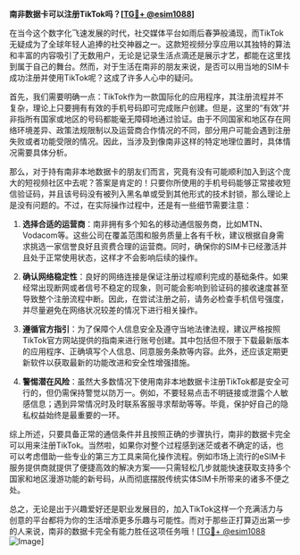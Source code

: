 **南非数据卡可以注册TikTok吗？[[TG💪+ @esim1088](https://t.me/s/esim1088)]**

在当今这个数字化飞速发展的时代，社交媒体平台如雨后春笋般涌现，而TikTok无疑成为了全球年轻人追捧的社交神器之一。这款短视频分享应用以其独特的算法和丰富的内容吸引了无数用户，无论是记录生活点滴还是展示才艺，都能在这里找到属于自己的舞台。然而，对于生活在南非的朋友来说，是否可以用当地的SIM卡成功注册并使用TikTok呢？这成了许多人心中的疑问。

首先，我们需要明确一点：TikTok作为一款国际化的应用程序，其注册流程并不复杂，理论上只要拥有有效的手机号码即可完成账户创建。但是，这里的“有效”并非指所有国家或地区的号码都能毫无障碍地通过验证。由于不同国家和地区存在网络环境差异、政策法规限制以及运营商合作情况的不同，部分用户可能会遇到注册失败或者功能受限的情况。因此，当涉及到像南非这样的特定地理位置时，具体情况需要具体分析。

那么，对于持有南非本地数据卡的朋友们而言，究竟有没有可能顺利加入到这个庞大的短视频社区中去呢？答案是肯定的！只要你所使用的手机号码能够正常接收短信验证码，并且该号码没有被列入黑名单或受到其他形式的技术封锁，那么理论上是没有问题的。不过，在实际操作过程中，还是有一些细节需要注意：

1. **选择合适的运营商**：南非拥有多个知名的移动通信服务商，比如MTN、Vodacom等。这些公司在覆盖范围和服务质量上各有千秋，建议根据自身需求挑选一家信誉良好且资费合理的运营商。同时，确保你的SIM卡已经激活并且处于正常使用状态，这样才不会影响后续的操作。

2. **确认网络稳定性**：良好的网络连接是保证注册过程顺利完成的基础条件。如果经常出现断网或者信号不稳定的现象，则可能会影响到验证码的接收速度甚至导致整个注册流程中断。因此，在尝试注册之前，请务必检查手机信号强度，并尽量避免在网络状况较差的情况下进行相关操作。

3. **遵循官方指引**：为了保障个人信息安全及遵守当地法律法规，建议严格按照TikTok官方网站提供的指南来进行账号创建。其中包括但不限于下载最新版本的应用程序、正确填写个人信息、同意服务条款等内容。此外，还应该定期更新软件以获取最新的功能改进和安全性增强措施。

4. **警惕潜在风险**：虽然大多数情况下使用南非本地数据卡注册TikTok都是安全可行的，但仍需保持警觉以防万一。例如，不要轻易点击不明链接或泄露个人敏感信息；遇到异常情况时及时联系客服寻求帮助等等。毕竟，保护好自己的隐私权益始终是最重要的一环。

综上所述，只要具备正常的通信条件并且按照正确的步骤执行，南非的数据卡完全可以用来注册TikTok。当然啦，如果你对整个过程感到迷茫或者不确定的话，也可以考虑借助一些专业的第三方工具来简化操作流程。例如市场上流行的eSIM卡服务提供商就提供了便捷高效的解决方案——只需轻松几步就能快速获取支持多个国家和地区漫游功能的新号码，从而彻底摆脱传统实体SIM卡所带来的诸多不便之处。

总之，无论是出于兴趣爱好还是职业发展目的，加入TikTok这样一个充满活力与创意的平台都将为你的生活增添更多乐趣与可能性。而对于那些正打算迈出第一步的人来说，南非的数据卡完全有能力胜任这项任务哦！[[TG💪+ @esim1088](https://t.me/s/esim1088) ![Image](https://i.postimg.cc/4NQfJmqS/Snipaste-2025-05-13-00-14-12.png)]